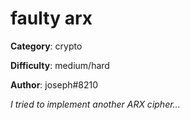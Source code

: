 faulty arx
============

**Category**: crypto

**Difficulty**: medium/hard

**Author**: joseph#8210

_I tried to implement another ARX cipher..._
